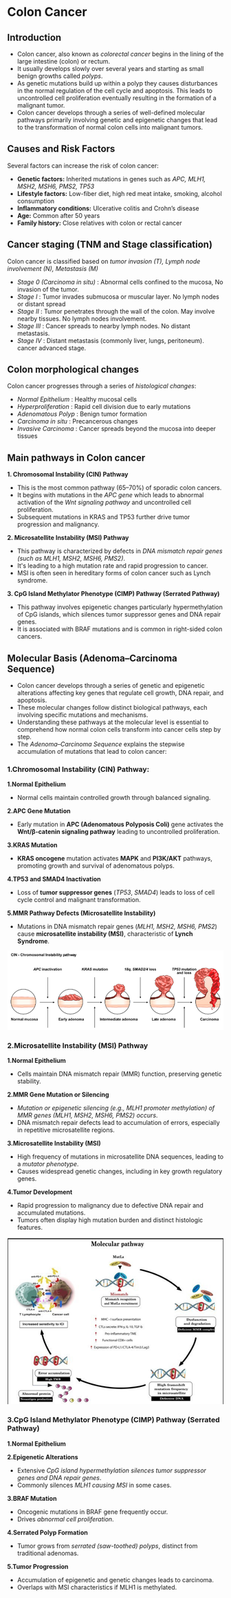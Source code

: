 # Colon Cancer
## Introduction
 - Colon cancer, also known as *colorectal cancer* begins in the lining of the large intestine (colon) or rectum.  
 - It usually develops slowly over several years and starting as small benign growths called *polyps*.  
 - As genetic mutations build up within a polyp they causes disturbances in the normal regulation of the cell cycle and apoptosis. This leads to uncontrolled cell proliferation eventually resulting in the formation of a malignant tumor.
 - Colon cancer develops through a series of well-defined molecular pathways primarily involving genetic and epigenetic changes that lead to the transformation of normal colon cells into malignant tumors.​
   
## Causes and Risk Factors
 Several factors can increase the risk of colon cancer:
- **Genetic factors:** Inherited mutations in genes such as *APC, MLH1, MSH2, MSH6, PMS2, TP53*  
- **Lifestyle factors:** Low-fiber diet, high red meat intake, smoking, alcohol consumption  
- **Inflammatory conditions:** Ulcerative colitis and Crohn’s disease  
- **Age:** Common after 50 years  
- **Family history:** Close relatives with colon or rectal cancer

## Cancer staging (TNM and Stage classification)
 Colon cancer is classified based on *tumor invasion (T), Lymph node involvement (N), Metastasis (M)*
  - *Stage 0 (Carcinoma in situ)* : Abnormal cells confined to the mucosa, No invasion of the tumor.
  - *Stage I* : Tumor invades submucosa or muscular layer. No lymph nodes or distant spread 
  - *Stage II* : Tumor penetrates through the wall of the colon. May involve nearby tissues. No lymph nodes involvement.
  - *Stage III* : Cancer spreads to nearby lymph nodes. No distant metastasis.
  - *Stage IV* : Distant metastasis (commonly liver, lungs, peritoneum). cancer advanced stage.

## Colon morphological changes 
 Colon cancer progresses through a series of *histological changes*:
  - *Normal Epithelium* : Healthy mucosal cells  
  - *Hyperproliferation* : Rapid cell division due to early mutations  
  - *Adenomatous Polyp* : Benign tumor formation  
  - *Carcinoma in situ* : Precancerous changes  
  - *Invasive Carcinoma* : Cancer spreads beyond the mucosa into deeper tissues

## Main pathways in Colon cancer
 **1. Chromosomal Instability (CIN) Pathway**
   - This is the most common pathway (65–70%) of sporadic colon cancers. 
   - It begins with mutations in the *APC gene* which leads to abnormal activation of the *Wnt signaling pathway* and uncontrolled cell proliferation. 
   - Subsequent mutations in KRAS and TP53 further drive tumor progression and malignancy.​
     
 **2. Microsatellite Instability (MSI) Pathway**
   - This pathway is characterized by defects in *DNA mismatch repair genes (such as MLH1, MSH2, MSH6, PMS2)*.
   - It's leading to a high mutation rate and rapid progression to cancer.
   - MSI is often seen in hereditary forms of colon cancer such as Lynch syndrome.
     
 **3. ​CpG Island Methylator Phenotype (CIMP) Pathway (Serrated Pathway)**
   - This pathway involves epigenetic changes particularly hypermethylation of CpG islands, which silences tumor suppressor genes and DNA repair genes.
   - It is associated with BRAF mutations and is common in right-sided colon cancers.​

## Molecular Basis (Adenoma–Carcinoma Sequence)
 - Colon cancer develops through a series of genetic and epigenetic alterations affecting key genes that regulate cell growth, DNA repair, and apoptosis. 
 - These molecular changes follow distinct biological pathways, each involving specific mutations and mechanisms. 
 - Understanding these pathways at the molecular level is essential to comprehend how normal colon cells transform into cancer cells step by step.
 - The *Adenoma–Carcinoma Sequence* explains the stepwise accumulation of mutations that lead to colon cancer:
### 1.Chromosomal Instability (CIN) Pathway:

**1.Normal Epithelium**
   - Normal cells maintain controlled growth through balanced signaling.
     
**2.APC Gene Mutation**
   - Early mutation in **APC (Adenomatous Polyposis Coli)** gene activates the **Wnt/β-catenin signaling pathway** leading to uncontrolled proliferation.
     
**3.KRAS Mutation**
   - **KRAS oncogene** mutation activates **MAPK** and **PI3K/AKT** pathways, promoting growth and survival of adenomatous polyps.
     
**4.TP53 and SMAD4 Inactivation**
   - Loss of **tumor suppressor genes** (*TP53*, *SMAD4*) leads to loss of cell cycle control and malignant transformation.
     
**5.MMR Pathway Defects (Microsatellite Instability)**
   - Mutations in DNA mismatch repair genes (*MLH1, MSH2, MSH6, PMS2*) cause **microsatellite instability (MSI)**, characteristic of **Lynch Syndrome**.

  ![Colon cancer pathway](./images/CIN_pathway.png )
   

### 2.Microsatellite Instability (MSI) Pathway

**1.Normal Epithelium**
  - Cells maintain DNA mismatch repair (MMR) function, preserving genetic stability.

**2.MMR Gene Mutation or Silencing**
  - *Mutation or epigenetic silencing (e.g., MLH1 promoter methylation) of MMR genes (MLH1, MSH2, MSH6, PMS2) occurs*.
  - DNA mismatch repair defects lead to accumulation of errors, especially in repetitive microsatellite regions.

**3.Microsatellite Instability (MSI)**
  - High frequency of mutations in microsatellite DNA sequences, leading to a *mutator phenotype*.
  - Causes widespread genetic changes, including in key growth regulatory genes.

**4.Tumor Development**
  - Rapid progression to malignancy due to defective DNA repair and accumulated mutations.
  - Tumors often display high mutation burden and distinct histologic features.

  ![Colon cancer pathway](./images/MSI_pathway1.jpg )
   

### 3.CpG Island Methylator Phenotype (CIMP) Pathway (Serrated Pathway)

**1.Normal Epithelium**

**2.Epigenetic Alterations**
  - Extensive *CpG island hypermethylation silences tumor suppressor genes and DNA repair genes*.
  - Commonly silences *MLH1 causing MSI* in some cases.

**3.BRAF Mutation**
  - Oncogenic mutations in BRAF gene frequently occur.
  - Drives *abnormal cell proliferation*.

**4.Serrated Polyp Formation**
  - Tumor grows from *serrated (saw-toothed) polyps*, distinct from traditional adenomas.

**5.Tumor Progression**
  - Accumulation of epigenetic and genetic changes leads to carcinoma.
  - Overlaps with MSI characteristics if MLH1 is methylated.






